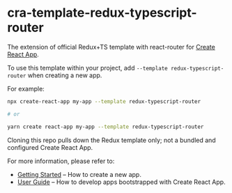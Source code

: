 # cra-template-redux-typescript-router

The extension of official Redux+TS template with react-router for [Create React App](https://github.com/facebook/create-react-app).

To use this template within your project, add `--template redux-typescript-router` when creating a new app.

For example:

```sh
npx create-react-app my-app --template redux-typescript-router

# or

yarn create react-app my-app --template redux-typescript-router
```

Cloning this repo pulls down the Redux template only; not a bundled and configured Create React App.

For more information, please refer to:

- [Getting Started](https://create-react-app.dev/docs/getting-started) – How to create a new app.
- [User Guide](https://create-react-app.dev) – How to develop apps bootstrapped with Create React App.